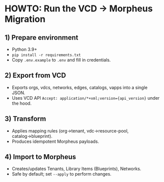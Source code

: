 # HOWTO: Run the VCD → Morpheus Migration

## 1) Prepare environment
- Python 3.9+
- `pip install -r requirements.txt`
- Copy `.env.example` to `.env` and fill in credentials.

## 2) Export from VCD
- Exports orgs, vdcs, networks, edges, catalogs, vapps into a single JSON.
- Uses VCD API `Accept: application/*+xml;version={api_version}` under the hood.

## 3) Transform
- Applies mapping rules (org→tenant, vdc→resource-pool, catalog→blueprint).
- Produces idempotent Morpheus payloads.

## 4) Import to Morpheus
- Creates/updates Tenants, Library Items (Blueprints), Networks.
- Safe by default; set `--apply` to perform changes.
